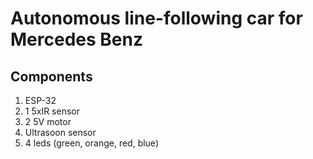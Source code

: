 # Autonomous line-following car for Mercedes Benz

## Components
1. ESP-32
2. 1 5xIR sensor
3. 2 5V motor
4. Ultrasoon sensor
5. 4 leds (green, orange, red, blue) 